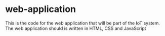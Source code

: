# web-application
This is the code for the web application that will be part of the IoT system.
The web application should is written in HTML, CSS and JavaScript
